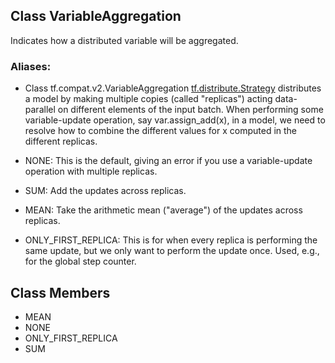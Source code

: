 ## Class VariableAggregation
Indicates how a distributed variable will be aggregated.
### Aliases:
- Class tf.compat.v2.VariableAggregation
[tf.distribute.Strategy](https://tensorflow.google.cn/api_docs/python/tf/distribute/Strategy) distributes a model by making multiple copies (called "replicas") acting data-parallel on different elements of the input batch. When performing some variable-update operation, say var.assign_add(x), in a model, we need to resolve how to combine the different values for x computed in the different replicas.

- NONE: This is the default, giving an error if you use a variable-update operation with multiple replicas.
- SUM: Add the updates across replicas.
- MEAN: Take the arithmetic mean ("average") of the updates across replicas.
- ONLY_FIRST_REPLICA: This is for when every replica is performing the same update, but we only want to perform the update once. Used, e.g., for the global step counter.
## Class Members
- MEAN
- NONE
- ONLY_FIRST_REPLICA
- SUM

